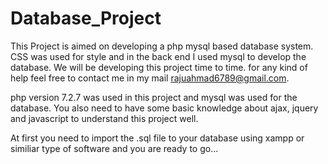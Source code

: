 # Database_Project

This Project is aimed on developing a php mysql based database system.
CSS was used for style and in the back end I used mysql to develop the database.
We will be developing this project time to time.
for any kind of help feel free to contact me in my mail rajuahmad6789@gmail.com.

php version 7.2.7 was used in this project and mysql was used for the database. You also need to have some basic knowledge about ajax, jquery and javascript to understand this project well. 

At first you need to import the .sql file to your database using xampp or similiar type of software and you are ready to go...
